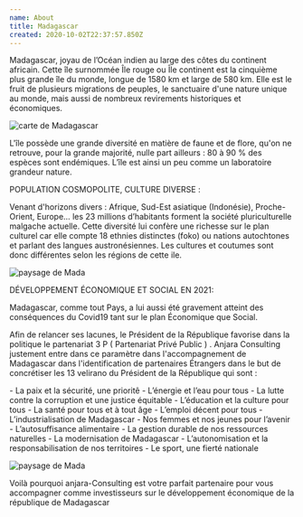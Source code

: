 ```yaml
---
name: About
title: Madagascar
created: 2020-10-02T22:37:57.850Z
---
```

<div className="container">

<div className="card">

<div className="card-container">

Madagascar, joyau de l’Océan indien au large des côtes du continent africain. Cette île surnommée Île rouge ou Île continent est la cinquième plus grande île du monde, longue de 1580 km et large de 580 km. Elle est le fruit de plusieurs migrations de peuples, le sanctuaire d'une nature unique au monde, mais aussi de nombreux revirements historiques et économiques.

<div className="mada-ville">

![carte de Madagascar](/media/img/madagascar-2020.jpg)

</div>

L'île possède une grande diversité en matière de faune et de flore, qu'on ne retrouve, pour la grande majorité, nulle part ailleurs : 80 à 90 % des espèces sont endémiques. L’île est ainsi un peu comme un laboratoire grandeur nature.

POPULATION COSMOPOLITE, CULTURE DIVERSE :

Venant d'horizons divers : Afrique, Sud-Est asiatique (Indonésie), Proche-Orient, Europe… les 23 millions d’habitants forment la société pluriculturelle malgache actuelle. Cette diversité lui confère une richesse sur le plan culturel car elle compte 18 ethnies distinctes (foko) ou nations autochtones et parlant des langues austronésiennes. Les cultures et coutumes sont donc différentes selon les régions de cette ile.

<div className="about-collect">

![paysage de Mada](/media/img/madagascar.jpg)

</div>

DÉVELOPPEMENT ÉCONOMIQUE ET SOCIAL EN 2021:

Madagascar, comme tout Pays, a lui aussi été gravement atteint des conséquences du Covid19 tant sur le plan Économique que Social.

Afin de relancer ses lacunes, le Président de la République favorise dans la politique le partenariat 3 P ( Partenariat Privé Public ) . Anjara Consulting justement entre dans ce paramètre dans l'accompagnement de Madagascar dans l'identification de partenaires Étrangers dans le but de concrétiser les 13 velirano du Président de la République qui sont :

\- La paix et la sécurité, une prioritê
\- L’énergie et l’eau pour tous
\- La lutte contre la corruption et une justice équitable
\- L’éducation et la culture pour tous
\- La santé pour tous et à tout âge
\- L’emploi décent pour tous
\- L’industrialisation de Madagascar
\- Nos femmes et nos jeunes pour l’avenir
\- L’autosuffisance alimentaire
\- La gestion durable de nos ressources naturelles
\- La modernisation de Madagascar
\- L’autonomisation et la responsabilisation de nos territoires
\- Le sport, une fierté nationale

![paysage de Mada](/media/img/madagascar.jpg)

Voilà pourquoi anjara-Consulting est votre parfait partenaire pour vous accompagner comme investisseurs sur le développement économique de la république de Madagascar

</div>

</div>

</div>